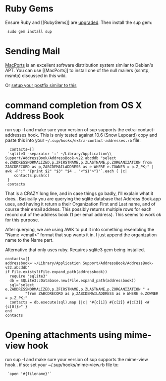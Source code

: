 # Ruby Gems

Ensure Ruby and [[RubyGems]] are
[upgraded](http://www.google.com/search?q=mac+os+x+upgrade+ruby+gems).
Then install the sup gem:

     sudo gem install sup

# Sending Mail

[MacPorts](http://www.macports.org/) is an excellent software
distribution system similar to Debian's APT. You can use
[[MacPorts]] to install one of the null mailers (ssmtp, msmtp) discussed in this
wiki.

Or [setup your postfix similar to this](http://linsec.ca/Using_mutt_on_OS_X#mailcap)



# command completion from OS X Address Book

run sup -l and make sure your version of sup supports the
extra-contact-addresses hook. This is only tested against 10.6
(Snow Lepoard) copy and paste this into your
`~/.sup/hooks/extra-contact-addresses.rb` file:

      contacts=[]
     `sqlite3 -separator ':' ~/Library/Application\\ Support/AddressBook/AddressBook-v22.abcddb "select e.ZADDRESSNORMALIZED,p.ZFIRSTNAME,p.ZLASTNAME,p.ZORGANIZATION from ZABCDRECORD as p,ZABCDEMAILADDRESS as e WHERE e.ZOWNER = p.Z_PK;" | awk -F":" '{print $2" "$3" "$4 , "<"$1">"}'`.each { |c|
        contacts.push(c)
     }
     contacts

That is a CRAZY long line, and in case things go badly, I'll
explain what it does.. Basically you are querying the sqlite
database that Address Book.app uses, and having it return a their
Organization First and Last name, and of course their email
address. This possibly returns multiple rows for each record out of
the address book (1 per email address). This seems to work ok for
this purpose.

After querying, we are using AWK to put it into something
resembling the "Name <email\>" format that sup wants it in. I just
append the organization name to the Name part.

Alternative that only uses ruby. Requires sqlite3 gem being
installed.

    contacts=[]
    addressbook='~/Library/Application Support/AddressBook/AddressBook-v22.abcddb'
    if File.exists?(File.expand_path(addressbook))
      require 'sqlite3'
      db = SQLite3::Database.new(File.expand_path(addressbook))
      sql="select e.ZADDRESSNORMALIZED,p.ZFIRSTNAME,p.ZLASTNAME,p.ZORGANIZATION " +
             "from ZABCDRECORD as p,ZABCDEMAILADDRESS as e WHERE e.ZOWNER = p.Z_PK;"
      contacts = db.execute(sql).map {|c| "#{c[1]} #{c[2]} #{c[3]} <#{c[0]}>" }
    end
    contacts



# Opening attachments using mime-view hook

run sup -l and make sure your version of sup supports the mime-view
hook.. if so:
set your \~/.sup/hooks/mime-view.rb file to:

     `open '#{filename}'`

